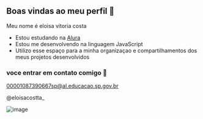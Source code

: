 ## Boas vindas ao meu perfil 👋

Meu nome é eloisa vitoria costa

- Estou estudando na [Alura](https://www.alura.br)
- Estou me desenvolvendo na linguagem JavaScript
- Utilizo esse espaço para a minha organizaçao e compartilhamentos dos meus projetos desenvolvidos

 ### voce entrar em contato comigo 📧

 00001087390667sp@al.educacao.sp.gov.br
 
 @eloisacostta_


 ![image](https://github.com/eloisacosta1108/Eloisacosta1108/assets/170687548/c2533637-2bf7-449c-a101-887ddf98a316)
